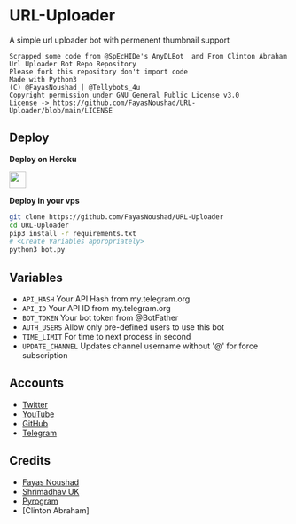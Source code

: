 # URL-Uploader

A simple url uploader bot with permenent thumbnail support

```
Scrapped some code from @SpEcHIDe's AnyDLBot  and From Clinton Abraham Url Uploader Bot Repo Repository
Please fork this repository don't import code
Made with Python3
(C) @FayasNoushad | @Tellybots_4u
Copyright permission under GNU General Public License v3.0
License -> https://github.com/FayasNoushad/URL-Uploader/blob/main/LICENSE
```

## Deploy 

<b>Deploy on Heroku</b>
<p align="left">
  <a href="https://heroku.com/deploy?template=https://github.com/FayasNoushad/URL-Uploader">
     <img height="30px" src="https://img.shields.io/badge/Deploy%20To%20Heroku-blueviolet?style=for-the-badge&logo=heroku">
  </a>
</p>

<b>Deploy in your vps</b>
```sh
git clone https://github.com/FayasNoushad/URL-Uploader
cd URL-Uploader
pip3 install -r requirements.txt
# <Create Variables appropriately>
python3 bot.py
```

## Variables

* `API_HASH` Your API Hash from my.telegram.org
* `API_ID` Your API ID from my.telegram.org
* `BOT_TOKEN` Your bot token from @BotFather
* `AUTH_USERS` Allow only pre-defined users to use this bot
* `TIME_LIMIT` For time to next process in second 
* `UPDATE_CHANNEL` Updates channel username without '@' for force subscription

## Accounts

* [Twitter](https://twitter.com/FayasNoushad)
* [YouTube](https://youtube.com/channel/UCo3BrCslEn8ru34gTXyfVnQ)
* [GitHub](https://github.com/FayasNoushad)
* [Telegram](https://telegram.me/FayasNoushad)

## Credits

* [Fayas Noushad](https://github.com/FayasNoushad)
* [Shrimadhav UK](https://github.com/SpEcHIDe)
* [Pyrogram](https://github.com/pyrogram/pyrogram)
* [Clinton Abraham]
